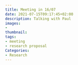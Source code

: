 ```yaml
---
title: Meeting in 16/07
date: 2021-07-15T09:17:45+02:00
description: Talking with Paul
images:
-
thumbnail:
tags:
- meeting
- research proposal
Categories:
- Research
---
```

